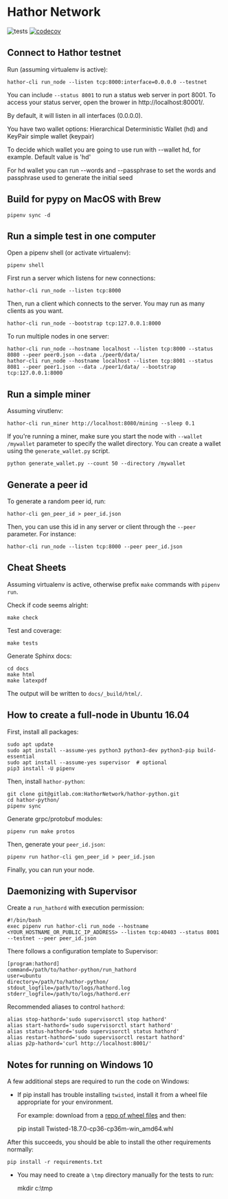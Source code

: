 Hathor Network
==============

![tests](https://github.com/HathorNetwork/hathor-core/workflows/tests/badge.svg)
[![codecov](https://codecov.io/gh/hathornetwork/hathor-core/branch/dev/graph/badge.svg)](https://codecov.io/gh/hathornetwork/hathor-core)


Connect to Hathor testnet
------

Run (assuming virtualenv is active):

    hathor-cli run_node --listen tcp:8000:interface=0.0.0.0 --testnet

You can include `--status 8001` to run a status web server in port 8001. To access your
status server, open the brower in http://localhost:80001/.

By default, it will listen in all interfaces (0.0.0.0).

You have two wallet options: Hierarchical Deterministic Wallet (hd) and KeyPair simple wallet (keypair)

To decide which wallet you are going to use run with --wallet hd, for example. Default value is 'hd'

For hd wallet you can run --words and --passphrase to set the words and passphrase used to generate the initial seed


Build for pypy on MacOS with Brew
------

    pipenv sync -d


Run a simple test in one computer
------

Open a pipenv shell (or activate virtualenv):

    pipenv shell

First run a server which listens for new connections:

    hathor-cli run_node --listen tcp:8000

Then, run a client which connects to the server. You may run as many clients as you want.

    hathor-cli run_node --bootstrap tcp:127.0.0.1:8000

To run multiple nodes in one server:

    hathor-cli run_node --hostname localhost --listen tcp:8000 --status 8080 --peer peer0.json --data ./peer0/data/
    hathor-cli run_node --hostname localhost --listen tcp:8001 --status 8081 --peer peer1.json --data ./peer1/data/ --bootstrap tcp:127.0.0.1:8000


Run a simple miner
------

Assuming virutlenv:

    hathor-cli run_miner http://localhost:8080/mining --sleep 0.1

If you're running a miner, make sure you start the node with `--wallet /mywallet` parameter to specify the wallet directory. You can create a wallet using the `generate_wallet.py` script.

    python generate_wallet.py --count 50 --directory /mywallet


Generate a peer id
------

To generate a random peer id, run:

    hathor-cli gen_peer_id > peer_id.json

Then, you can use this id in any server or client through the `--peer` parameter. For instance:

    hathor-cli run_node --listen tcp:8000 --peer peer_id.json



Cheat Sheets
------

Assuming virtualenv is active, otherwise prefix `make` commands with `pipenv run`.

Check if code seems alright:

    make check

Test and coverage:

    make tests

Generate Sphinx docs:

    cd docs
    make html
    make latexpdf

The output will be written to `docs/_build/html/`.


How to create a full-node in Ubuntu 16.04
------

First, install all packages:

    sudo apt update
    sudo apt install --assume-yes python3 python3-dev python3-pip build-essential
    sudo apt install --assume-yes supervisor  # optional
    pip3 install -U pipenv

Then, install `hathor-python`:

    git clone git@gitlab.com:HathorNetwork/hathor-python.git
    cd hathor-python/
    pipenv sync

Generate grpc/protobuf modules:

    pipenv run make protos

Then, generate your `peer_id.json`:

    pipenv run hathor-cli gen_peer_id > peer_id.json

Finally, you can run your node.


Daemonizing with Supervisor
------

Create a `run_hathord` with execution permission:

    #!/bin/bash
    exec pipenv run hathor-cli run_node --hostname <YOUR_HOSTNAME_OR_PUBLIC_IP_ADDRESS> --listen tcp:40403 --status 8001 --testnet --peer peer_id.json

There follows a configuration template to Supervisor:

    [program:hathord]
    command=/path/to/hathor-python/run_hathord
    user=ubuntu
    directory=/path/to/hathor-python/
    stdout_logfile=/path/to/logs/hathord.log
    stderr_logfile=/path/to/logs/hathord.err

Recommended aliases to control `hathord`:

    alias stop-hathord='sudo supervisorctl stop hathord'
    alias start-hathord='sudo supervisorctl start hathord'
    alias status-hathord='sudo supervisorctl status hathord'
    alias restart-hathord='sudo supervisorctl restart hathord'
    alias p2p-hathord='curl http://localhost:8001/'


Notes for running on Windows 10
------

A few additional steps are required to run the code on Windows:

* If pip install has trouble installing `twisted`, install it from a wheel file appropriate for your environment.

    For example: download from a [repo of wheel files](https://www.lfd.uci.edu/~gohlke/pythonlibs/#twisted) and then:


    pip install Twisted-18.7.0-cp36-cp36m-win_amd64.whl

After this succeeds, you should be able to install the other requirements normally:

    pip install -r requirements.txt


* You may need to create a `\tmp` directory manually for the tests to run:

    mkdir c:\tmp

